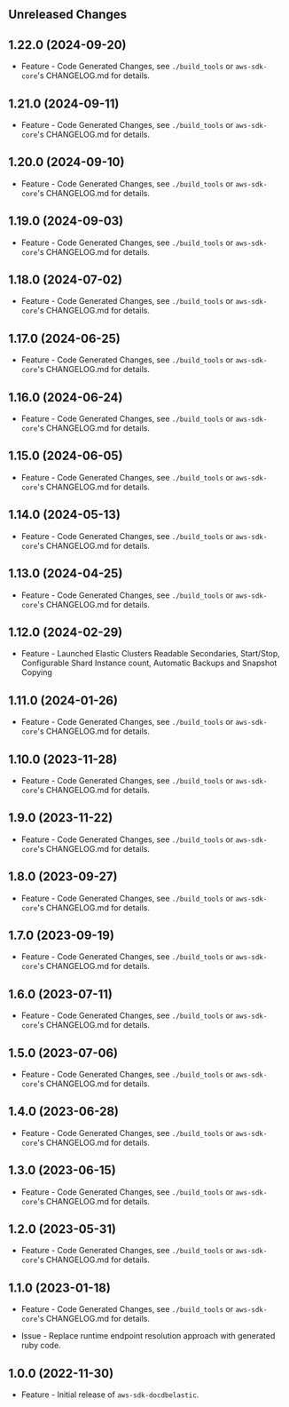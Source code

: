 Unreleased Changes
------------------

1.22.0 (2024-09-20)
------------------

* Feature - Code Generated Changes, see `./build_tools` or `aws-sdk-core`'s CHANGELOG.md for details.

1.21.0 (2024-09-11)
------------------

* Feature - Code Generated Changes, see `./build_tools` or `aws-sdk-core`'s CHANGELOG.md for details.

1.20.0 (2024-09-10)
------------------

* Feature - Code Generated Changes, see `./build_tools` or `aws-sdk-core`'s CHANGELOG.md for details.

1.19.0 (2024-09-03)
------------------

* Feature - Code Generated Changes, see `./build_tools` or `aws-sdk-core`'s CHANGELOG.md for details.

1.18.0 (2024-07-02)
------------------

* Feature - Code Generated Changes, see `./build_tools` or `aws-sdk-core`'s CHANGELOG.md for details.

1.17.0 (2024-06-25)
------------------

* Feature - Code Generated Changes, see `./build_tools` or `aws-sdk-core`'s CHANGELOG.md for details.

1.16.0 (2024-06-24)
------------------

* Feature - Code Generated Changes, see `./build_tools` or `aws-sdk-core`'s CHANGELOG.md for details.

1.15.0 (2024-06-05)
------------------

* Feature - Code Generated Changes, see `./build_tools` or `aws-sdk-core`'s CHANGELOG.md for details.

1.14.0 (2024-05-13)
------------------

* Feature - Code Generated Changes, see `./build_tools` or `aws-sdk-core`'s CHANGELOG.md for details.

1.13.0 (2024-04-25)
------------------

* Feature - Code Generated Changes, see `./build_tools` or `aws-sdk-core`'s CHANGELOG.md for details.

1.12.0 (2024-02-29)
------------------

* Feature - Launched Elastic Clusters Readable Secondaries, Start/Stop, Configurable Shard Instance count, Automatic Backups and Snapshot Copying

1.11.0 (2024-01-26)
------------------

* Feature - Code Generated Changes, see `./build_tools` or `aws-sdk-core`'s CHANGELOG.md for details.

1.10.0 (2023-11-28)
------------------

* Feature - Code Generated Changes, see `./build_tools` or `aws-sdk-core`'s CHANGELOG.md for details.

1.9.0 (2023-11-22)
------------------

* Feature - Code Generated Changes, see `./build_tools` or `aws-sdk-core`'s CHANGELOG.md for details.

1.8.0 (2023-09-27)
------------------

* Feature - Code Generated Changes, see `./build_tools` or `aws-sdk-core`'s CHANGELOG.md for details.

1.7.0 (2023-09-19)
------------------

* Feature - Code Generated Changes, see `./build_tools` or `aws-sdk-core`'s CHANGELOG.md for details.

1.6.0 (2023-07-11)
------------------

* Feature - Code Generated Changes, see `./build_tools` or `aws-sdk-core`'s CHANGELOG.md for details.

1.5.0 (2023-07-06)
------------------

* Feature - Code Generated Changes, see `./build_tools` or `aws-sdk-core`'s CHANGELOG.md for details.

1.4.0 (2023-06-28)
------------------

* Feature - Code Generated Changes, see `./build_tools` or `aws-sdk-core`'s CHANGELOG.md for details.

1.3.0 (2023-06-15)
------------------

* Feature - Code Generated Changes, see `./build_tools` or `aws-sdk-core`'s CHANGELOG.md for details.

1.2.0 (2023-05-31)
------------------

* Feature - Code Generated Changes, see `./build_tools` or `aws-sdk-core`'s CHANGELOG.md for details.

1.1.0 (2023-01-18)
------------------

* Feature - Code Generated Changes, see `./build_tools` or `aws-sdk-core`'s CHANGELOG.md for details.

* Issue - Replace runtime endpoint resolution approach with generated ruby code.

1.0.0 (2022-11-30)
------------------

* Feature - Initial release of `aws-sdk-docdbelastic`.

